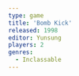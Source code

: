 ```yaml
---
type: game
title: 'Bomb Kick'
released: 1998
editor: Yunsung
players: 2
genres:
  - Inclassable
---
```

